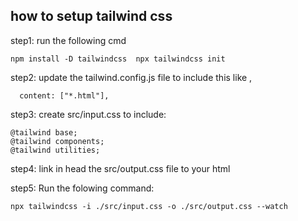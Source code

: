 ## how to setup tailwind css

step1:   run the following cmd
```
npm install -D tailwindcss  npx tailwindcss init
```

step2:  update the tailwind.config.js file to include this like ,
```
  content: ["*.html"],
```

step3: create src/input.css to include:
```
@tailwind base;
@tailwind components;
@tailwind utilities;
```

step4: link in head the src/output.css file to your  html 

step5: Run the folowing command:
```
npx tailwindcss -i ./src/input.css -o ./src/output.css --watch
```